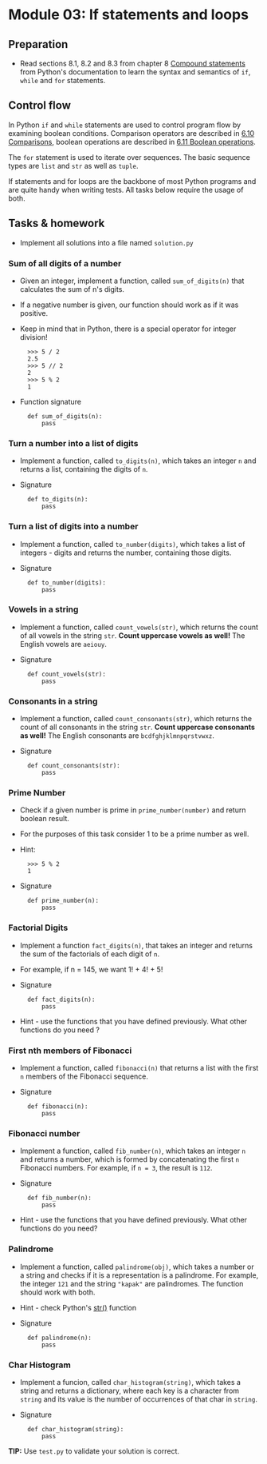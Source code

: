# Module 03: If statements and loops

## Preparation

* Read sections 8.1, 8.2 and 8.3 from chapter 8
[Compound statements](https://docs.python.org/3/reference/compound_stmts.html)
from Python's documentation to learn the syntax and semantics of `if`, `while`
and `for` statements.

## Control flow

In Python `if` and `while` statements are used to control program flow by
examining boolean conditions. Comparison operators are described in
[6.10 Comparisons](https://docs.python.org/3/reference/expressions.html#comparisons),
boolean operations are described in
[6.11 Boolean operations](https://docs.python.org/3/reference/expressions.html#boolean-operations).

The `for` statement is used to iterate over sequences. The basic sequence types are
`list` and `str` as well as `tuple`.

If statements and for loops are the backbone of most Python programs and
are quite handy when writing tests. All tasks below require the usage of both.



## Tasks & homework

* Implement all solutions into a file named `solution.py`

### Sum of all digits of a number

* Given an integer, implement a function, called `sum_of_digits(n)` that calculates the sum of n's digits.
* If a negative number is given, our function should work as if it was positive.
* Keep in mind that in Python, there is a special operator for integer division!

        >>> 5 / 2
        2.5
        >>> 5 // 2
        2
        >>> 5 % 2
        1

* Function signature

        def sum_of_digits(n):
            pass

### Turn a number into a list of digits

* Implement a function, called `to_digits(n)`, which takes an integer `n` and returns a list, containing the digits of `n`.
* Signature

        def to_digits(n):
            pass


### Turn a list of digits into a number

* Implement a function, called `to_number(digits)`, which takes a list of integers - digits and returns the number, containing those digits.
* Signature

        def to_number(digits):
            pass


### Vowels in a string

* Implement a function, called `count_vowels(str)`, which returns the count of all vowels in the string `str`.
**Count uppercase vowels as well!** The English vowels are `aeiouy`.
* Signature

        def count_vowels(str):
            pass


### Consonants in a string

* Implement a function, called `count_consonants(str)`, which returns the count of all consonants in the string `str`.
**Count uppercase consonants as well!** The English consonants are `bcdfghjklmnpqrstvwxz`.
* Signature

        def count_consonants(str):
            pass

### Prime Number

* Check if a given number is prime in `prime_number(number)` and return boolean result.
* For the purposes of this task consider 1 to be a prime number as well.
* Hint:

        >>> 5 % 2
        1

* Signature

        def prime_number(n):
            pass

### Factorial Digits

* Implement a function `fact_digits(n)`, that takes an integer and returns the sum of the factorials of each digit of `n`.
* For example, if n = 145, we want 1! + 4! + 5!
* Signature

        def fact_digits(n):
            pass

* Hint - use the functions that you have defined previously. What other functions
do you need ?

### First nth members of Fibonacci

* Implement a function, called `fibonacci(n)` that returns a list with the first `n` members of the Fibonacci sequence.
* Signature

        def fibonacci(n):
            pass

### Fibonacci number

* Implement a function, called `fib_number(n)`, which takes an integer `n` and returns a number,
which is formed by concatenating the first `n` Fibonacci numbers.
For example, if `n = 3`, the result is `112`.
* Signature

        def fib_number(n):
            pass

* Hint - use the functions that you have defined previously. What other functions
do you need?

### Palindrome

* Implement a function, called `palindrome(obj)`,
which takes a number or a string and checks if it is a representation is a palindrome.
For example, the integer `121` and the string `"kapak"` are palindromes. The function should work with both.
* Hint - check Python's [str()](https://docs.python.org/3/library/stdtypes.html#str) function
* Signature

        def palindrome(n):
            pass

### Char Histogram

* Implement a funcion, called `char_histogram(string)`, which takes a string and returns a dictionary,
where each key is a character from `string` and its value is the number of occurrences of that char in `string`.
* Signature

        def char_histogram(string):
            pass


**TIP:** Use `test.py` to validate your solution is correct.
